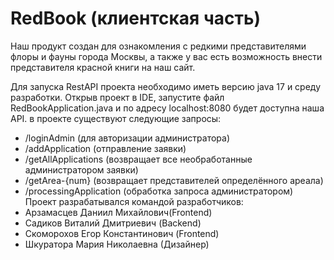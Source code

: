 # RedBook (клиентская часть)

Наш продукт создан для ознакомления с редкими представителями флоры и фауны города Москвы, а также у вас есть возможность внести представителя красной книги на наш сайт.

Для запуска RestAPI проекта необходимо иметь версию java 17 и среду разработки.
Открыв проект в IDE, запустите файл RedBookApplication.java и по адресу localhost:8080 будет доступна наша API. 
в проекте существуют следующие запросы:
- /loginAdmin (для авторизации администратора)
- /addApplication (отправление заявки)
- /getAllApplications (возвращает все необработанные администратором заявки)
- /getArea-{num} (возвращает представителей определённого ареала)
- /processingApplication (обработка запроса администратором)
Проект разрабатывался командой разработчиков:
- Арзамасцев Даниил Михайлович(Frontend)
- Садиков Виталий Дмитриевич (Backend)
- Скоморохов Егор Константинович (Frontend)
- Шкуратора Мария Николаевна (Дизайнер)
